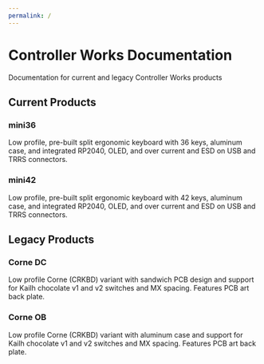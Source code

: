 ```yaml
---
permalink: /
---
```

# Controller Works Documentation
Documentation for current and legacy Controller Works products
## Current Products
### mini36
Low profile, pre-built split ergonomic keyboard with 36 keys, aluminum case, and integrated RP2040, OLED, and over current and ESD on USB and TRRS connectors.
### mini42
Low profile, pre-built split ergonomic keyboard with 42 keys, aluminum case, and integrated RP2040, OLED, and over current and ESD on USB and TRRS connectors.
## Legacy Products

### Corne DC
Low profile Corne (CRKBD) variant with sandwich PCB design and support for Kailh chocolate v1 and v2 switches and MX spacing. Features PCB art back plate.
### Corne OB
Low profile Corne (CRKBD) variant with aluminum case and support for Kailh chocolate v1 and v2 switches and MX spacing. Features PCB art back plate.